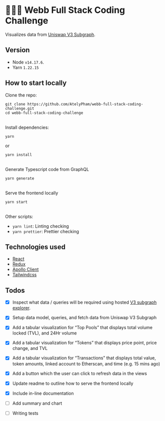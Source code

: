 # 👨🏼‍💻 Webb Full Stack Coding Challenge

Visualizes data from [Uniswap V3 Subgraph](https://github.com/Uniswap/v3-subgraph).

## Version

- Node `v14.17.6`.
- Yarn `1.22.15`

## How to start locally

Clone the repo:

```shell
git clone https://github.com/AtelyPham/webb-full-stack-coding-challenge.git
cd webb-full-stack-coding-challenge
```

\
Install dependencies:

```shell
yarn
```

or

```shell
yarn install
```

\
Generate Typescript code from GraphQL

```SHELL
yarn generate
```

\
Serve the frontend locally

```SHEEL
yarn start
```

\
Other scripts:

- `yarn lint`: Linting checking
- `yarn prettier`: Prettier checking

## Technologies used

- [React](https://reactjs.org/)
- [Redux](https://redux.js.org/)
- [Apollo Client](https://www.apollographql.com/docs/react/)
- [Tailwindcss](https://tailwindcss.com/)

## Todos

- [x] Inspect what data / queries will be required using hosted [V3 subgraph explorer](https://thegraph.com/hosted-service/subgraph/uniswap/uniswap-v3).

- [x] Setup data model, queries, and fetch data from Uniswap V3 Subgraph

- [x] Add a tabular visualization for “Top Pools” that displays total volume locked (TVL), and 24Hr volume

- [x] Add a tabular visualization for “Tokens” that displays price point, price change, and TVL

- [x] Add a tabular visualization for “Transactions” that displays total value, token amounts, linked account to Etherscan, and time (e.g. 15 mins ago)

- [x] Add a button which the user can click to refresh data in the views

- [x] Update readme to outline how to serve the frontend locally

- [x] Include in-line documentation

- [ ] Add summary and chart

- [ ] Writing tests
